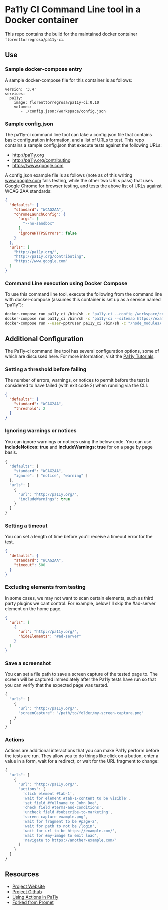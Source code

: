 # Pa11y CI Command Line tool in a Docker container

This repo contains the build for the maintained docker container
`florenttorregrosa/pa11y-ci`.

## Use

### Sample docker-compose entry

A sample docker-compose file for this container is as follows:

```
version: '3.4'
services:
  pa11y:
    image: florenttorregrosa/pa11y-ci:0.10
    volumes:
       - ./config.json:/workspace/config.json
```

### Sample config.json

The pa11y-ci command line tool can take a config.json file that contains basic
configuration information, and a list of URLs to test.  This repo contains a
sample config.json that execute tests against the following URLs:

* http://pa11y.org
* http://pa11y.org/contributing
* https://www.google.com

A config.json example file is as follows (note as of this writing www.google.com
fails testing, while the other two URLs pass) that uses Google Chrome for browser
testing, and tests the above list of URLs against WCAG 2AA standards:

```json
{
  "defaults": {
    "standard": "WCAG2AA",
    "chromeLaunchConfig": {
      "args": [
        "--no-sandbox"
      ],
      "ignoreHTTPSErrors": false
    }
  },
  "urls": [
    "http://pa11y.org/",
    "http://pa11y.org/contributing",
    "https://www.google.com"
  ]
}
```

### Command Line execution using Docker Compose

To use this command line tool, execute the following from the command line with
docker-compose (assumes this container is set up as a service named "pa11y"):

```sh
docker-compose run pa11y_ci /bin/sh -c "pa11y-ci --config /workspace/config.json"
docker-compose run pa11y_ci /bin/sh -c "pa11y-ci --sitemap https://example.com/sitemap.xml --config /workspace/config.json"
docker-compose run --user=pptruser pa11y_ci /bin/sh -c "/node_modules/.bin/pa11y-ci --sitemap https://florent-torregrosa.fr/sitemap.xml --config /workspace/config.json"
```

## Additional Configuration

The Pa11y-ci command line tool has several configuration options, some of which
are discussed here. For more information, visit the [Pa11y Tutorials](http://pa11y.org/tutorials/).

### Setting a threshold before failing

The number of errors, warnings, or notices to permit before the test is
considered to have failed (with exit code 2) when running via the CLI.

```json
{
  "defaults": {
    "standard": "WCAG2AA",
    "threshold": 2
  }
}
```

### Ignoring warnings or notices
You can ignore warnings or notices using the below code. You can use
**includeNotices: true** and **includeWarnings: true** for on a page by page
basis.

```javascript
{
  "defaults": {
    "standard": "WCAG2AA",
    "ignore": [ "notice", "warning" ]
  },
  "urls": [
    {
      "url": "http://pa11y.org/",
      "includeWarnings": true
    }
  ]
}
```

### Setting a timeout
You can set a length of time before you'll receive a timeout error for the test.

```json
{
  "defaults": {
    "standard": "WCAG2AA",
    "timeout": 500
  }
}
```

### Excluding elements from testing

In some cases, we may not want to scan certain elements, such as third party
plugins we cant control. For example, below I'll skip the #ad-server element on
the home page.

```json
{
  "urls": [
    {
      "url": "http://pa11y.org/",
      "hideElements": "#ad-server"
    }
  ]
}
```

### Save a screenshot

You can set a file path to save a screen capture of the tested page to. The
screen will be captured immediately after the Pa11y tests have run so that you
can verify that the expected page was tested.

```javascript
{
  "urls": [
    {
      "url": "http://pa11y.org/",
      "screenCapture": "/path/to/folder/my-screen-capture.png"
    }
  ]
}
```

### Actions

Actions are additional interactions that you can make Pa11y perform before the
tests are run. They allow you to do things like click on a button, enter a value
in a form, wait for a redirect, or wait for the URL fragment to change:

```javascript
{
  "urls": [
    {
      "url": "http://pa11y.org/",
      "actions": [
        'click element #tab-1',
        'wait for element #tab-1-content to be visible',
        'set field #fullname to John Doe',
        'check field #terms-and-conditions',
        'uncheck field #subscribe-to-marketing',
        'screen capture example.png',
        'wait for fragment to be #page-2',
        'wait for path to not be /login',
        'wait for url to be https://example.com/',
        'wait for #my-image to emit load',
        'navigate to https://another-example.com/'
      ]
    }
  ]
}
```

## Resources
* [Project Website](http://pa11y.org/)
* [Project Github](https://github.com/pa11y)
* [Using Actions in Pa11y](http://hollsk.co.uk/posts/view/using-actions-in-pa11y)
* [Forked from Promet](https://github.com/promet/docker-pa11y-ci)

